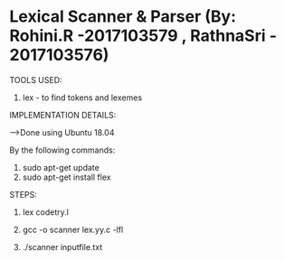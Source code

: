 # Lexical Scanner & Parser (By: Rohini.R -2017103579 , RathnaSri - 2017103576)
TOOLS USED:
1) lex - to find tokens and lexemes

IMPLEMENTATION DETAILS:

-->Done using Ubuntu 18.04

By the following commands:
 1) sudo apt-get update
 2) sudo apt-get install flex

STEPS:

1) lex codetry.l

2) gcc -o scanner lex.yy.c -lfl

3) ./scanner inputfile.txt

